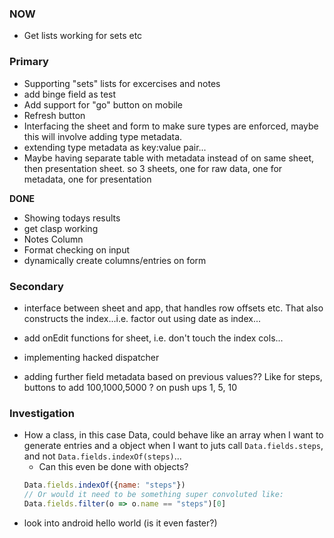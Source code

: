 ### NOW

- Get lists working for sets etc

### Primary

- Supporting "sets" lists for excercises and notes
- add binge field as test
- Add support for "go" button on mobile
- Refresh button
- Interfacing the sheet and form to make sure types are enforced, maybe this will involve adding type metadata.
- extending type metadata as key:value pair...
- Maybe having separate table with metadata instead of on same sheet, then presentation sheet. so 3 sheets, one for raw data, one for metadata, one for presentation

**DONE**
- Showing todays results
- get clasp working
- Notes Column
- Format checking on input
- dynamically create columns/entries on form


### Secondary

- interface between sheet and app, that handles row offsets etc. That also constructs the index...i.e. factor out using date as index...
- add onEdit functions for sheet, i.e. don't touch the index cols...
- implementing hacked dispatcher

- adding further field metadata based on previous values?? Like for steps, buttons to add 100,1000,5000 ? on push ups 1, 5, 10


### Investigation

- How a class, in this case Data, could behave like an array when I want to generate entries and a object when I want to juts call `Data.fields.steps`, and not `Data.fields.indexOf(steps)`...
    - Can this even be done with objects?
    ```js
    Data.fields.indexOf({name: "steps"})
    // Or would it need to be something super convoluted like:
    Data.fields.filter(o => o.name == "steps")[0]
    ```
- look into android hello world (is it even faster?)